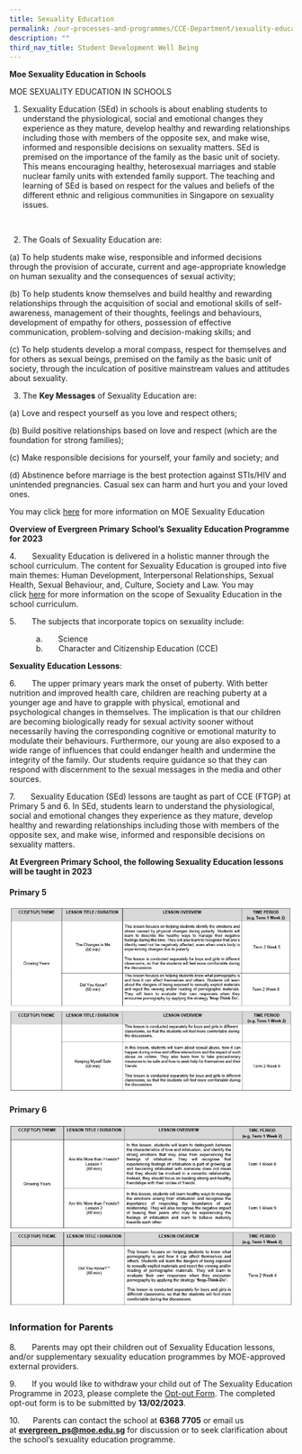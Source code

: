 ```yaml
---
title: Sexuality Education
permalink: /our-processes-and-programmes/CCE-Department/sexuality-education/
description: ""
third_nav_title: Student Development Well Being
---
```

**Moe Sexuality Education in Schools**

MOE SEXUALITY EDUCATION IN SCHOOLS

1.	Sexuality Education (SEd) in schools is about enabling students to understand the physiological, social and emotional changes they experience as they mature, develop healthy and rewarding relationships including those with members of the opposite sex, and make wise, informed and responsible decisions on sexuality matters. SEd is premised on the importance of the family as the basic unit of society. This means encouraging healthy, heterosexual marriages and stable nuclear family units with extended family support. The teaching and learning of SEd is based on respect for the values and beliefs of the different ethnic and religious communities in Singapore on sexuality issues.
<br>

2.	The Goals of Sexuality Education are:

(a)	To help students make wise, responsible and informed decisions through the provision of accurate, current and age-appropriate knowledge on human sexuality and the consequences of sexual activity;

(b)	To help students know themselves and build healthy and rewarding relationships through the acquisition of social and emotional skills of self-awareness, management of their thoughts, feelings and behaviours, development of empathy for others, possession of effective communication, problem-solving and decision-making skills; and

(c)	To help students develop a moral compass, respect for themselves and for others as sexual beings, premised on the family as the basic unit of society, through the inculcation of positive mainstream values and attitudes about sexuality. 

3.	The **Key Messages** of Sexuality Education are:

(a)	Love and respect yourself as you love and respect others;

(b)	Build positive relationships based on love and respect (which are the foundation for strong families);

(c)	Make responsible decisions for yourself, your family and society; and

(d)	Abstinence before marriage is the best protection against STIs/HIV and unintended pregnancies. Casual sex can harm and hurt you and your loved ones.


You may&nbsp;click&nbsp;[here](https://go.gov.sg/moe-sexuality-education)&nbsp;for more information on MOE Sexuality Education  

**Overview of Evergreen Primary**&nbsp;**School’s**&nbsp;**Sexuality Education Programme for 2023**

4.&nbsp;&nbsp;&nbsp;&nbsp;&nbsp;&nbsp; Sexuality Education is delivered in a holistic manner through the school curriculum.&nbsp;The content for Sexuality Education is grouped into five main themes: Human Development, Interpersonal Relationships, Sexual Health, Sexual Behaviour, and, Culture, Society and Law. You may click&nbsp;[here](https://go.gov.sg/moe-sexuality-education-scope)&nbsp;for more information on the scope of Sexuality Education in the school curriculum.

5.&nbsp;&nbsp;&nbsp;&nbsp;&nbsp;&nbsp; The subjects that incorporate topics on sexuality include:

&nbsp;&nbsp; &nbsp;&nbsp;&nbsp; &nbsp;&nbsp;&nbsp; &nbsp;a.&nbsp;&nbsp;&nbsp;&nbsp;&nbsp;&nbsp;&nbsp;Science      
&nbsp;&nbsp; &nbsp;&nbsp;&nbsp; &nbsp;&nbsp;&nbsp; &nbsp;b.&nbsp;&nbsp;&nbsp;&nbsp;&nbsp;&nbsp;&nbsp;Character and Citizenship Education (CCE)

  

**Sexuality Education Lessons**:

6.&nbsp;&nbsp;&nbsp;&nbsp;&nbsp;&nbsp; The upper primary years mark the onset of puberty. With better nutrition and improved health care, children are reaching puberty at a younger age and have to grapple with physical, emotional and psychological changes in themselves. The implication is that our children are becoming biologically ready for sexual activity sooner without necessarily having the corresponding cognitive or emotional maturity to modulate their behaviours. Furthermore, our young are also exposed to a wide range of influences that could endanger health and undermine the integrity of the family. Our students require guidance so that they can respond with discernment to the sexual messages in the media and other sources. 

7.&nbsp;&nbsp;&nbsp;&nbsp;&nbsp;&nbsp; Sexuality Education (SEd) lessons are taught as part of CCE (FTGP) at Primary 5 and 6. In SEd, students learn to understand the physiological, social and emotional changes they experience as they mature, develop healthy and rewarding relationships including those with members of the opposite sex, and make wise, informed and responsible decisions on sexuality matters. 

**At Evergreen Primary School, the following Sexuality Education lessons will be taught in&nbsp;2023**

#### Primary 5

![](/images/CCE/SEd1024_4.jpg)
![](/images/CCE/SEd1024_5.jpg)

#### Primary 6

![](/images/CCE/SEd1024_6.jpg)
![](/images/CCE/SEd1024_7.jpg)

### Information for Parents

8.&nbsp;&nbsp;&nbsp;&nbsp;&nbsp;&nbsp; Parents may opt their children out of Sexuality Education lessons, and/or supplementary sexuality education programmes by MOE-approved external providers.

9.&nbsp;&nbsp;&nbsp;&nbsp;&nbsp;&nbsp; If you would like to withdraw your child out of The Sexuality Education  Programme in 2023, please complete the [Opt-out Form](https://form.gov.sg/63d9dd1fb9029d001131726d). The completed opt-out form is to be submitted by&nbsp;**13/02/2023**.

10.&nbsp;&nbsp;&nbsp;&nbsp;&nbsp; Parents can contact the school at&nbsp;**6368 7705**&nbsp;or email us at&nbsp;**[evergreen_ps@moe.edu.sg](evergreen_ps@moe.edu.sg)**&nbsp;for discussion or to seek clarification about the school’s sexuality education programme.